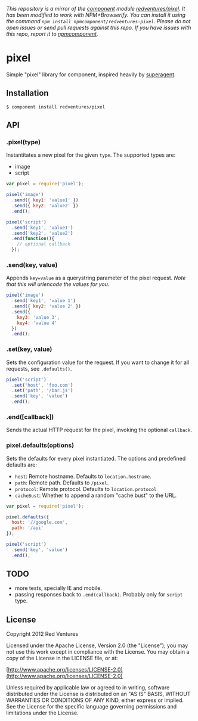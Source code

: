 *This repository is a mirror of the [component](http://component.io) module [redventures/pixel](http://github.com/redventures/pixel). It has been modified to work with NPM+Browserify. You can install it using the command `npm install npmcomponent/redventures-pixel`. Please do not open issues or send pull requests against this repo. If you have issues with this repo, report it to [npmcomponent](https://github.com/airportyh/npmcomponent).*

# pixel

  Simple "pixel" library for component, inspired heavily by [superagent](https://github.com/visionmedia/superagent).

## Installation

    $ component install redventures/pixel

## API

### .pixel(type)

Instantitates a new pixel for the given `type`. The supported types are:

  - image
  - script

```javascript
var pixel = require('pixel');

pixel('image')
  .send({ key1: 'value1' })
  .send({ key2: 'value2' })
  .end();

pixel('script')
  .send('key1', 'value1')
  .send('key2', 'value2')
  .end(function(){
    // optional callback
  });
```


### .send(key, value)

Appends `key=value` as a querystring parameter of the pixel request. *Note that this will urlencode the values for you*.

```javascript
pixel('image')
  .send('key1', 'value 1')
  .send({ key2: 'value 2' })
  .send({ 
    key3: 'value 3',
    key4: 'value 4'
  })
  .end();
```

### .set(key, value)

Sets the configuration value for the request. If you want to change it for all requests, see `.defaults()`.

```javascript
pixel('script')
  .set('host', 'foo.com')
  .set('path', '/bar.js')
  .send('key', 'value')
  .end();
```

### .end([callback])

Sends the actual HTTP request for the pixel, invoking the optional `callback`.


### pixel.defaults(options)

Sets the defaults for every pixel instantiated. The options and predefined defaults are:

  - `host`: Remote hostname. Defaults to `location.hostname`.
  - `path`: Remote path. Defaults to `/pixel`.
  - `protocol`: Remote protocol. Defaults to `location.protocol`
  - `cacheBust`: Whether to append a random "cache bust" to the URL.

```javascript
var pixel = require('pixel');

pixel.defaults({
  host: '//google.com',
  path: '/api'
});

pixel('script')
  .send('key', 'value')
  .end();
```

## TODO

  - more tests, specially IE and mobile.
  - passing responses back to `.end(callback)`. Probably only for `script` type.

## License

Copyright 2012 Red Ventures

Licensed under the Apache License, Version 2.0 (the "License"); you may not use this work except in compliance with the License. You may obtain a copy of the License in the LICENSE file, or at:

[http://www.apache.org/licenses/LICENSE-2.0](http://www.apache.org/licenses/LICENSE-2.0)

Unless required by applicable law or agreed to in writing, software distributed under the License is distributed on an "AS IS" BASIS, WITHOUT WARRANTIES OR CONDITIONS OF ANY KIND, either express or implied. See the License for the specific language governing permissions and limitations under the License.
